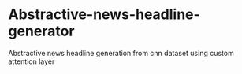# Abstractive-news-headline-generator
Abstractive news headline generation from cnn dataset using custom attention layer
